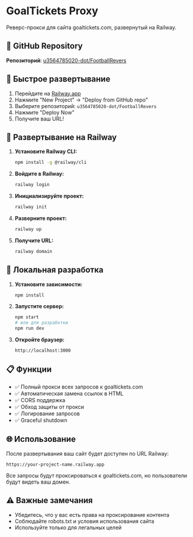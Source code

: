 # GoalTickets Proxy

Реверс-прокси для сайта goaltickets.com, развернутый на Railway.

## 📁 GitHub Repository
**Репозиторий**: [u3564785020-dot/FootballRevers](https://github.com/u3564785020-dot/FootballRevers.git)

## 🚀 Быстрое развертывание
1. Перейдите на [Railway.app](https://railway.app)
2. Нажмите "New Project" → "Deploy from GitHub repo"
3. Выберите репозиторий: `u3564785020-dot/FootballRevers`
4. Нажмите "Deploy Now"
5. Получите ваш URL!

## 🚀 Развертывание на Railway

1. **Установите Railway CLI:**
   ```bash
   npm install -g @railway/cli
   ```

2. **Войдите в Railway:**
   ```bash
   railway login
   ```

3. **Инициализируйте проект:**
   ```bash
   railway init
   ```

4. **Разверните проект:**
   ```bash
   railway up
   ```

5. **Получите URL:**
   ```bash
   railway domain
   ```

## 🔧 Локальная разработка

1. **Установите зависимости:**
   ```bash
   npm install
   ```

2. **Запустите сервер:**
   ```bash
   npm start
   # или для разработки
   npm run dev
   ```

3. **Откройте браузер:**
   ```
   http://localhost:3000
   ```

## 📋 Функции

- ✅ Полный прокси всех запросов к goaltickets.com
- ✅ Автоматическая замена ссылок в HTML
- ✅ CORS поддержка
- ✅ Обход защиты от прокси
- ✅ Логирование запросов
- ✅ Graceful shutdown

## 🌐 Использование

После развертывания ваш сайт будет доступен по URL Railway:
```
https://your-project-name.railway.app
```

Все запросы будут проксироваться к goaltickets.com, но пользователи будут видеть ваш домен.

## ⚠️ Важные замечания

- Убедитесь, что у вас есть права на проксирование контента
- Соблюдайте robots.txt и условия использования сайта
- Используйте только для легальных целей
